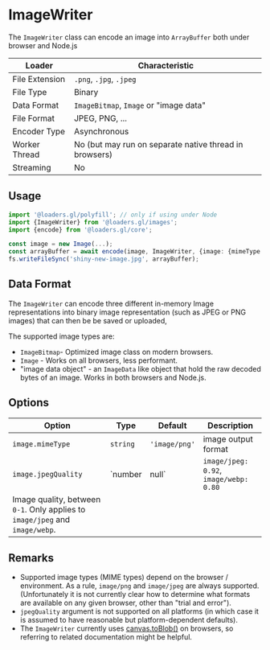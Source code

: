 # ImageWriter

The `ImageWriter` class can encode an image into `ArrayBuffer` both under browser and Node.js

| Loader         | Characteristic                                         |
| -------------- | ------------------------------------------------------ |
| File Extension | `.png`, `.jpg`, `.jpeg`                                |
| File Type      | Binary                                                 |
| Data Format    | `ImageBitmap`, `Image` or "image data"                 |
| File Format    | JPEG, PNG, ...                                         |
| Encoder Type   | Asynchronous                                           |
| Worker Thread  | No (but may run on separate native thread in browsers) |
| Streaming      | No                                                     |

## Usage

```typescript
import '@loaders.gl/polyfill'; // only if using under Node
import {ImageWriter} from '@loaders.gl/images';
import {encode} from '@loaders.gl/core';

const image = new Image(...);
const arrayBuffer = await encode(image, ImageWriter, {image: {mimeType: 'image/jpeg'}});
fs.writeFileSync('shiny-new-image.jpg', arrayBuffer);
```

## Data Format

The `ImageWriter` can encode three different in-memory Image representations into binary image representation (such as JPEG or PNG images) that can then be be saved or uploaded,

The supported image types are:

- `ImageBitmap`- Optimized image class on modern browsers.
- `Image` - Works on all browsers, less performant.
- "image data object" - an `ImageData` like object that hold the raw decoded bytes of an image. Works in both browsers and Node.js.

## Options

| Option                                                                       | Type     | Default       | Description                            |
| ---------------------------------------------------------------------------- | -------- | ------------- | -------------------------------------- |
| `image.mimeType`                                                             | `string` | `'image/png'` | image output format                    |
| `image.jpegQuality`                                                          | `number  | null`         | `image/jpeg: 0.92`, `image/webp: 0.80` |
| Image quality, between `0-1`. Only applies to `image/jpeg` and `image/webp`. |

## Remarks

- Supported image types (MIME types) depend on the browser / environment. As a rule, `image/png` and `image/jpeg` are always supported. (Unfortunately it is not currently clear how to determine what formats are available on any given browser, other than "trial and error").
- `jpegQuality` argument is not supported on all platforms (in which case it is assumed to have reasonable but platform-dependent defaults).
- The `ImageWriter` currently uses [canvas.toBlob()](https://developer.mozilla.org/en-US/docs/Web/API/HTMLCanvasElement/toBlob) on browsers, so referring to related documentation might be helpful.
